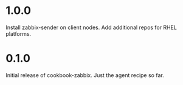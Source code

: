 # 1.0.0

Install zabbix-sender on client nodes. Add additional repos for RHEL platforms.

# 0.1.0

Initial release of cookbook-zabbix. Just the agent recipe so far.
